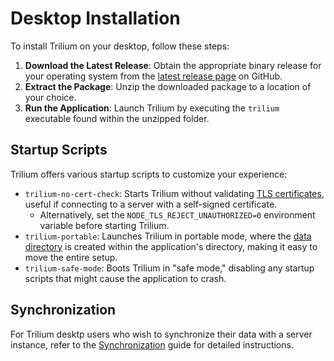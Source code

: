 # Desktop Installation
To install Trilium on your desktop, follow these steps:

1.  **Download the Latest Release**: Obtain the appropriate binary release for your operating system from the [latest release page](https://github.com/TriliumNext/Trilium/releases/latest) on GitHub.
2.  **Extract the Package**: Unzip the downloaded package to a location of your choice.
3.  **Run the Application**: Launch Trilium by executing the `trilium` executable found within the unzipped folder.

## Startup Scripts

Trilium offers various startup scripts to customize your experience:

*   `trilium-no-cert-check`: Starts Trilium without validating [TLS certificates](Server%20Installation/HTTPS%20\(TLS\).md), useful if connecting to a server with a self-signed certificate.
    *   Alternatively, set the `NODE_TLS_REJECT_UNAUTHORIZED=0` environment variable before starting Trilium.
*   `trilium-portable`: Launches Trilium in portable mode, where the [data directory](Data%20directory.md) is created within the application's directory, making it easy to move the entire setup.
*   `trilium-safe-mode`: Boots Trilium in "safe mode," disabling any startup scripts that might cause the application to crash.

## Synchronization

For Trilium desktp users who wish to synchronize their data with a server instance, refer to the <a class="reference-link" href="Synchronization.md">Synchronization</a> guide for detailed instructions.